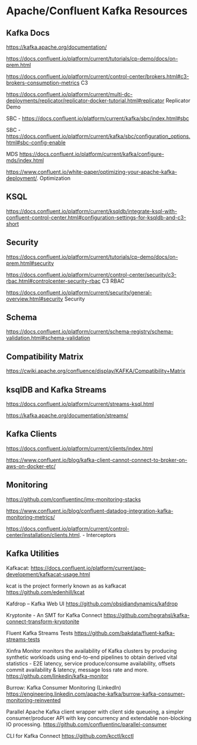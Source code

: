 # Apache/Confluent Kafka Resources

## Kafka Docs
https://kafka.apache.org/documentation/


https://docs.confluent.io/platform/current/tutorials/cp-demo/docs/on-prem.html

https://docs.confluent.io/platform/current/control-center/brokers.html#c3-brokers-consumption-metrics C3

https://docs.confluent.io/platform/current/multi-dc-deployments/replicator/replicator-docker-tutorial.html#replicator Replicator Demo

SBC - https://docs.confluent.io/platform/current/kafka/sbc/index.html#sbc

SBC - https://docs.confluent.io/platform/current/kafka/sbc/configuration_options.html#sbc-config-enable

MDS https://docs.confluent.io/platform/current/kafka/configure-mds/index.html

https://www.confluent.io/white-paper/optimizing-your-apache-kafka-deployment/. Optimization

## KSQL
https://docs.confluent.io/platform/current/ksqldb/integrate-ksql-with-confluent-control-center.html#configuration-settings-for-ksqldb-and-c3-short



## Security
https://docs.confluent.io/platform/current/tutorials/cp-demo/docs/on-prem.html#security

https://docs.confluent.io/platform/current/control-center/security/c3-rbac.html#controlcenter-security-rbac C3 RBAC

https://docs.confluent.io/platform/current/security/general-overview.html#security  Security


## Schema
https://docs.confluent.io/platform/current/schema-registry/schema-validation.html#schema-validation


## Compatibility Matrix
https://cwiki.apache.org/confluence/display/KAFKA/Compatibility+Matrix

## ksqlDB and Kafka Streams

https://docs.confluent.io/platform/current/streams-ksql.html

https://kafka.apache.org/documentation/streams/

## Kafka Clients
https://docs.confluent.io/platform/current/clients/index.html 

https://www.confluent.io/blog/kafka-client-cannot-connect-to-broker-on-aws-on-docker-etc/


## Monitoring
https://github.com/confluentinc/jmx-monitoring-stacks

https://www.confluent.io/blog/confluent-datadog-integration-kafka-monitoring-metrics/

https://docs.confluent.io/platform/current/control-center/installation/clients.html. - Interceptors


## Kafka Utilities

Kafkacat: https://docs.confluent.io/platform/current/app-development/kafkacat-usage.html

kcat is the project formerly known as as kafkacat https://github.com/edenhill/kcat

Kafdrop – Kafka Web UI https://github.com/obsidiandynamics/kafdrop

Kryptonite - An SMT for Kafka Connect https://github.com/hpgrahsl/kafka-connect-transform-kryptonite

Fluent Kafka Streams Tests https://github.com/bakdata/fluent-kafka-streams-tests

Xinfra Monitor monitors the availability of Kafka clusters by producing synthetic workloads using end-to-end pipelines to obtain derived vital statistics - E2E latency, service produce/consume availability, offsets commit availability & latency, message loss rate and more.
https://github.com/linkedin/kafka-monitor

Burrow: Kafka Consumer Monitoring (LinkedIn) https://engineering.linkedin.com/apache-kafka/burrow-kafka-consumer-monitoring-reinvented

Parallel Apache Kafka client wrapper with client side queueing, a simpler consumer/producer API with key concurrency and extendable non-blocking IO processing.
https://github.com/confluentinc/parallel-consumer

CLI for Kafka Connect https://github.com/kcctl/kcctl
